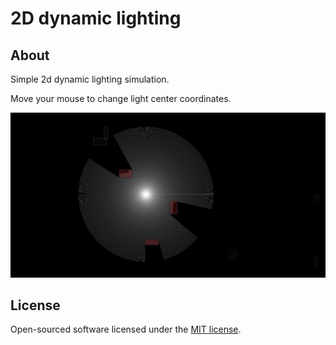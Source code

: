 # 2D dynamic lighting #

## About ##

Simple 2d dynamic lighting simulation.

Move your mouse to change light center coordinates.

![Alt text](/src/2d-dynamic-lighting/git/2d-dynamic-lighting.png?raw=true)

## License

Open-sourced software licensed under the [MIT license](https://opensource.org/licenses/MIT).
